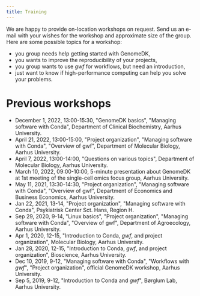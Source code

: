 ```yaml
---
title: Training
---
```


We are happy to provide on-location workshops on request. Send us an
e-mail with your wishes for the workshop and approximate size of the
group. Here are some possible topics for a workshop:

-   you group needs help getting started with GenomeDK,
-   you wants to improve the reproducibility of your projects,
-   you group wants to use *gwf* for workflows, but need an
    introduction,
-   just want to know if high-performance computing can help you solve
    your problems.

# Previous workshops

-   December 1, 2022, 13:00-15:30, "GenomeDK basics", "Managing
    software with Conda", Department of Clinical Biochemistry, Aarhus
    University.
-   April 21, 2022, 13:00-15:00, "Project organization", "Managing
    software with Conda", "Overview of gwf", Department of Molecular
    Biology, Aarhus University.
-   April 7, 2022, 13:00-14:00, "Questions on various topics",
    Department of Molecular Biology, Aarhus University.
-   March 10, 2022, 09:00-10:00, 5-minute presentation about GenomeDK at
    1st meeting of the single-cell omics focus group, Aarhus University.
-   May 11, 2021, 13:30-14:30, "Project organization", "Managing
    software with Conda", "Overview of gwf", Department of Economics
    and Business Economics, Aarhus University.
-   Jan 22, 2021, 13-14, "Project organization", "Managing software
    with Conda", Psykiatrisk Center Sct. Hans, Region H.
-   Sep 29, 2020, 9-14, "Linux basics", "Project organization",
    "Managing software with Conda", "Overview of gwf", Department of
    Agroecology, Aarhus University.
-   Apr 1, 2020, 12-15, "Introduction to Conda, *gwf*, and project
    organization", Molecular Biology, Aarhus University.
-   Jan 28, 2020, 12-15, "Introduction to Conda, *gwf*, and project
    organization", Bioscience, Aarhus University.
-   Dec 10, 2019, 9-12, "Managing software with Conda", "Workflows
    with *gwf*", "Project organization", official GenomeDK workshop,
    Aarhus University.
-   Sep 5, 2019, 9-12, "Introduction to Conda and *gwf*", Børglum Lab,
    Aarhus University.
